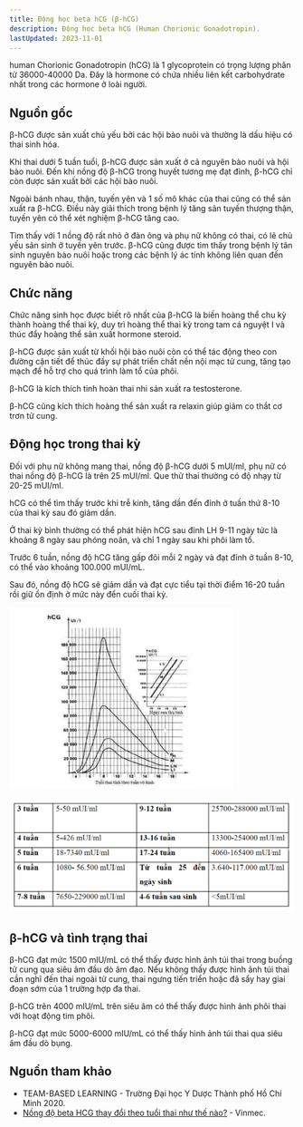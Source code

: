 ```yaml
---
title: Động học beta hCG (β-hCG)
description: Động học beta hCG (Human Chorionic Gonadotropin).
lastUpdated: 2023-11-01
---
```


human Chorionic Gonadotropin (hCG) là 1 glycoprotein có trọng lượng phân tử 36000-40000 Da. Đây là hormone
có chứa nhiều liên kết carbohydrate nhất trong các hormone ở loài người.

## Nguồn gốc

β-hCG được sản xuất chủ yếu bởi các hội bào nuôi và thường là dấu hiệu có thai sinh hóa.

Khi thai dưới 5 tuần tuổi, β-hCG được sản xuất ở cả nguyên bào nuôi và hội bào nuôi. Đến khi nồng độ β-hCG trong huyết tương mẹ đạt đỉnh, β-hCG chỉ còn được sản xuất bởi các hội bào nuôi.

Ngoài bánh nhau, thận, tuyến yên và 1 số mô khác của thai cũng có thể sản xuất ra β-hCG. Điều này giải thích trong bệnh lý tăng sản tuyến thượng thận, tuyến yên có thể xét nghiệm β-hCG tăng cao.

Tìm thấy với 1 nồng độ rất nhỏ ở đàn ông và phụ nữ không có thai, có lẽ chủ yếu sản sinh ở tuyến yên trước. β-hCG cũng được tìm thấy trong bệnh lý tân sinh nguyên bào nuôi hoặc trong các bệnh lý ác tính không liên quan đến nguyên bào nuôi.

## Chức năng

Chức năng sinh học được biết rõ nhất của β-hCG là biến hoàng thể chu kỳ thành hoàng thể thai kỳ, duy trì hoàng thể thai kỳ trong tam cá nguyệt I và thúc đẩy hoàng thể sản xuất hormone steroid.

β-hCG được sản xuất từ khối hội bào nuôi còn có thể tác động theo con đường cận tiết để thúc đầy sự phát triển chất nền nội mạc tử cung, tăng tạo mạch để hỗ trợ cho quá trình làm tổ của phôi.

β-hCG là kích thích tinh hoàn thai nhi sản xuất ra testosterone.

β-hCG cũng kích thích hoàng thể sản xuất ra relaxin giúp giảm co thắt cơ trơn tử cung.

## Động học trong thai kỳ

Đối với phụ nữ không mang thai, nồng độ β-hCG dưới 5 mUI/ml, phụ nữ có thai nồng độ β-hCG là trên 25 mUI/ml. Que thử thai thường có độ nhạy từ 20-25 mUI/ml.

hCG có thể tìm thấy trước khi trễ kinh, tăng dần đến đỉnh ở tuần thứ 8-10 của thai kỳ sau đó giảm dần.

Ở thai kỳ bình thường có thể phát hiện hCG sau đỉnh LH 9-11 ngày tức là khoảng 8 ngày sau phóng noãn, và chỉ 1 ngày sau khi phôi làm tổ.

Trước 6 tuần, nồng độ hCG tăng gấp đôi mỗi 2 ngày và đạt đỉnh ở tuần 8-10, có thể vào khoảng 100.000 mUI/mL.

Sau đó, nồng độ hCG sẽ giảm dần và đạt cực tiểu tại thời điểm 16-20 tuần rồi giữ ổn định ở mức này đển cuối thai kỳ.

![Động học β-hCG](../../../assets/san-khoa/dong-hoc-beta-hcg/dong-hoc-beta-hcg.png)

![Bảng nồng độ β-hCG](../../../assets/san-khoa/dong-hoc-beta-hcg/bang-nong-do-beta-hcg.png)

## β-hCG và tình trạng thai

β-hCG đạt mức 1500 mIU/mL có thể thấy được hình ảnh túi thai trong buồng tử cung qua siêu âm đầu dò âm đạo. Nếu không thấy được hình ảnh túi thai cần nghĩ đến thai ngoài tử cung, thai ngưng tiến triển hoặc đã sẩy hay giai đoạn sớm của 1 trường hợp đa thai.

β-hCG trên 4000 mIU/mL trên siêu âm có thể thấy được hình ảnh phôi thai với hoạt động tim phôi.

β-hCG đạt mức 5000-6000 mIU/mL có thể thấy hình ảnh túi thai qua siêu âm đầu dò bụng.

## Nguồn tham khảo

- TEAM-BASED LEARNING - Trường Đại học Y Dược Thành phố Hồ Chí Minh 2020.
- [Nồng độ beta HCG thay đổi theo tuổi thai như thế nào?](https://www.vinmec.com/vi/tin-tuc/thong-tin-suc-khoe/san-phu-khoa-va-ho-tro-sinh-san/nong-do-beta-hcg-thay-doi-theo-tuoi-thai-nhu-nao/) - Vinmec.
